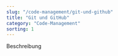 ```yaml
---
slug: "/code-management/git-und-github"
title: "Git und GitHub"
category: "Code-Management"
sorting: 1
---
```


Beschreibung